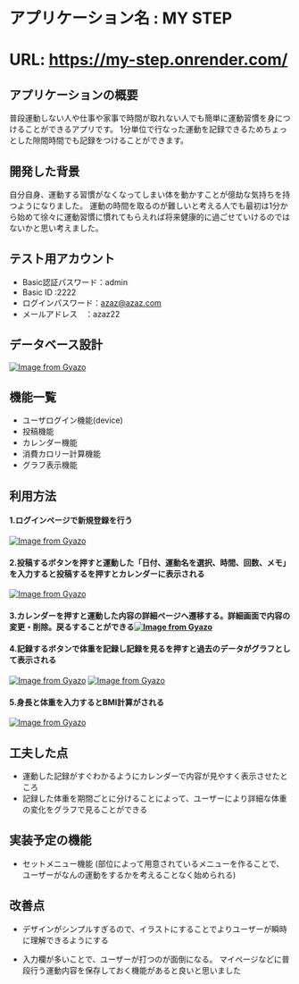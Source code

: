 # アプリケーション名 : MY STEP

# URL:  https://my-step.onrender.com/

## アプリケーションの概要

普段運動しない人や仕事や家事で時間が取れない人でも簡単に運動習慣を身につけることができるアプリです。
1分単位で行なった運動を記録できるためちょっとした隙間時間でも記録をつけることができます。



## 開発した背景
自分自身、運動する習慣がなくなってしまい体を動かすことが億劫な気持ちを持つようになりました。
運動の時間を取るのが難しいと考える人でも最初は1分から始めて徐々に運動習慣に慣れてもらえれば将来健康的に過ごせていけるのではないかと思い考えました。


## テスト用アカウント

* Basic認証パスワード：admin
* Basic ID         :2222
* ログインパスワード：azaz@azaz.com
* メールアドレス　：azaz22



## データベース設計

[![Image from Gyazo](https://i.gyazo.com/d84bb89fd1cdcd944d2d3db4cc8d5e28.png)](https://gyazo.com/d84bb89fd1cdcd944d2d3db4cc8d5e28)
## 機能一覧
* ユーザログイン機能(device)
* 投稿機能
* カレンダー機能
* 消費カロリー計算機能
* グラフ表示機能


## 利用方法

#### 1.ログインページで新規登録を行う
[![Image from Gyazo](https://i.gyazo.com/1b561d81034b483ddc880d4f3a7bfb35.gif)](https://gyazo.com/1b561d81034b483ddc880d4f3a7bfb35)

#### 2.投稿するボタンを押すと運動した「日付、運動名を選択、時間、回数、メモ」を入力すると投稿するを押すとカレンダーに表示される

[![Image from Gyazo](https://i.gyazo.com/637a0b1e9588d8eb3be7a331271c0f71.gif)](https://gyazo.com/637a0b1e9588d8eb3be7a331271c0f71)

#### 3.カレンダーを押すと運動した内容の詳細ページへ遷移する。詳細画面で内容の変更・削除。戻るすることができる[![Image from Gyazo](https://i.gyazo.com/3e002fbd85f4ebc7cf54c4514d36c5a5.gif)](https://gyazo.com/3e002fbd85f4ebc7cf54c4514d36c5a5)
#### 4.記録するボタンで体重を記録し記録を見るを押すと過去のデータがグラフとして表示される

[![Image from Gyazo](https://i.gyazo.com/6ee2bf364ba8761cd1f47383184bf9d0.gif)](https://gyazo.com/6ee2bf364ba8761cd1f47383184bf9d0)
[![Image from Gyazo](https://i.gyazo.com/94799cea690c4b5d7b33b2d61df0226c.png)](https://gyazo.com/94799cea690c4b5d7b33b2d61df0226c)



#### 5.身長と体重を入力するとBMI計算がされる

[![Image from Gyazo](https://i.gyazo.com/6c5b4bd6b0298318f119d7aecf5fbe91.gif)](https://gyazo.com/6c5b4bd6b0298318f119d7aecf5fbe91)





## 工夫した点
* 運動した記録がすぐわかるようにカレンダーで内容が見やすく表示させたところ
* 記録した体重を期間ごとに分けることによって、ユーザーにより詳細な体重の変化をグラフで見ることができる


## 実装予定の機能
* セットメニュー機能
(部位によって用意されているメニューを作ることで、ユーザーがなんの運動をするかを考えることなく始められる)


## 改善点
* デザインがシンプルすぎるので、イラストにすることでよりユーザーが瞬時に理解できるようにする

* 入力欄が多いことで、ユーザーが打つのが面倒になる。
マイページなどに普段行う運動内容を保存しておく機能があると良いと思いました
